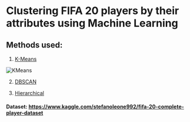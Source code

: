 # Clustering FIFA 20 players by their attributes using Machine Learning

## Methods used:

1. [K-Means](https://github.com/npvlong/Fifa_Clustering/blob/master/Clustering%20-%20KMeans.ipynb)

![KMeans](https://user-images.githubusercontent.com/68089931/92413364-b4547180-f11d-11ea-9816-4f0cdee10b23.PNG)


2. [DBSCAN](https://github.com/npvlong/Fifa_Clustering/blob/master/Clustering%20-%20DBSCAN.ipynb)


3. [Hierarchical](https://github.com/npvlong/Fifa_Clustering/blob/master/Clustering%20-%20Hierarchical%20Clustering.ipynb)

#### Dataset: https://www.kaggle.com/stefanoleone992/fifa-20-complete-player-dataset
